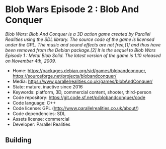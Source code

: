 # Blob Wars Episode 2 : Blob And Conquer

_Blob Wars: Blob And Conquer is a 3D action game created by Parallel Realities using the SDL library. The source code of the game is licensed under the GPL. The music and sound effects are not free,&#91;1&#93; and thus have been removed from the Debian package.&#91;2&#93; It is the sequel to Blob Wars Episode 1 : Metal Blob Solid. The latest version of the game is 1.10 released on November 4th, 2009._

- Home: https://packages.debian.org/sid/games/blobandconquer, https://sourceforge.net/projects/blobandconquer/
- Media: https://www.parallelrealities.co.uk/games/blobAndConquer/
- State: mature, inactive since 2016
- Keywords: platform, 3D, commercial content, shooter, third-person
- Code repository: https://git.code.sf.net/p/blobandconquer/code
- Code language: C++
- Code license: GPL (http://www.parallelrealities.co.uk/about/)
- Code dependencies: SDL
- Assets license: commercial
- Developer: Parallel Realities

## Building
